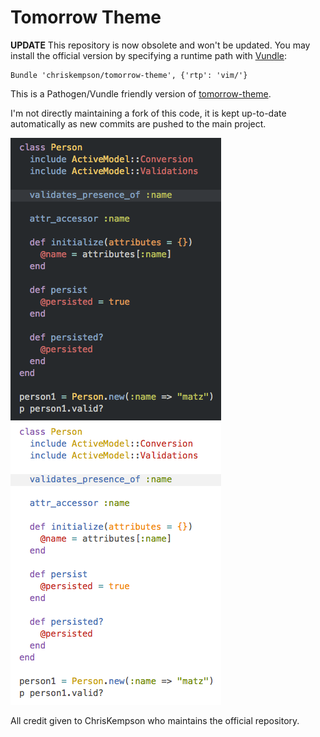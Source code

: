 # Tomorrow Theme

**UPDATE** This repository is now obsolete and won't be updated. You may
install the official version by specifying a runtime path with
[Vundle](https://github.com/gmarik/vundle):

    Bundle 'chriskempson/tomorrow-theme', {'rtp': 'vim/'}

This is a Pathogen/Vundle friendly version of
[tomorrow-theme](https://github.com/chriskempson/tomorrow-theme).

I'm not directly maintaining a fork of this code, it is kept up-to-date
automatically as new commits are pushed to the main project.


![Ruby Code in Tomorrow Night](https://github.com/ChrisKempson/Tomorrow-Theme/raw/master/Images/Tomorrow-Night.png)
![Ruby Code in Tomorrow](https://github.com/ChrisKempson/Tomorrow-Theme/raw/master/Images/Tomorrow.png)

All credit given to ChrisKempson who maintains the official repository.
